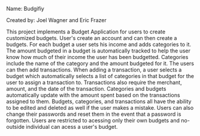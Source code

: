 Name: Budgifiy

Created by: Joel Wagner and Eric Frazer

This project implements a Budget Application for users to create customized budgets. User's create an account and can then create a budgets. For each budget a user sets his income and adds categories to it. The amount budgeted in a budget is automatically tracked to help the user know how much of their income the user has been budgetted. Categories include the name of the category and the amount budgeted for it. The users can then add transactions. When adding a transaction, a user selects a budget which automatically selects a list of categories in that budget for the user to assign a transaction to. Transactions also require the merchant, amount, and the date of the transaction. Categories and budgets automatically update with the amount spent based on the transactions assigned to them. Budgets, categories, and transactions all have the ability to be edited and deleted as well if the user makes a mistake. Users can also change their passwords and reset them in the event that a password is forgotten. Users are restricted to acessing only their own budgets and no-outside individual can acess a user's budget.
